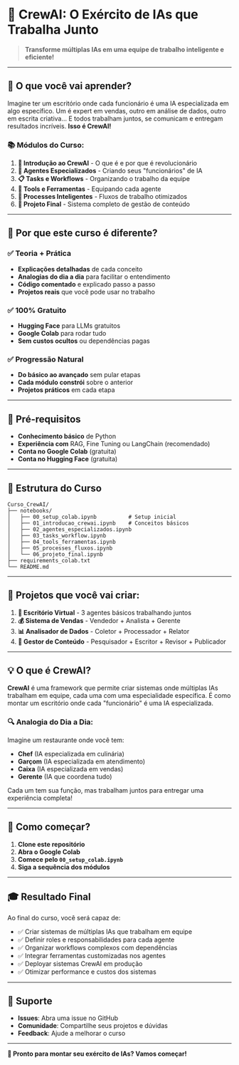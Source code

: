# 🚀 **CrewAI: O Exército de IAs que Trabalha Junto**

> **Transforme múltiplas IAs em uma equipe de trabalho inteligente e eficiente!**

---

## **🎯 O que você vai aprender?**

Imagine ter um escritório onde cada funcionário é uma IA especializada em algo específico. Um é expert em vendas, outro em análise de dados, outro em escrita criativa... E todos trabalham juntos, se comunicam e entregam resultados incríveis. **Isso é CrewAI!**

### **📚 Módulos do Curso:**

1. **🏢 Introdução ao CrewAI** - O que é e por que é revolucionário
2. **👥 Agentes Especializados** - Criando seus "funcionários" de IA
3. **📋 Tasks e Workflows** - Organizando o trabalho da equipe
4. **🔧 Tools e Ferramentas** - Equipando cada agente
5. **🔄 Processes Inteligentes** - Fluxos de trabalho otimizados
6. **🎯 Projeto Final** - Sistema completo de gestão de conteúdo

---

## **🎨 Por que este curso é diferente?**

### **✅ Teoria + Prática**
- **Explicações detalhadas** de cada conceito
- **Analogias do dia a dia** para facilitar o entendimento
- **Código comentado** e explicado passo a passo
- **Projetos reais** que você pode usar no trabalho

### **✅ 100% Gratuito**
- **Hugging Face** para LLMs gratuitos
- **Google Colab** para rodar tudo
- **Sem custos ocultos** ou dependências pagas

### **✅ Progressão Natural**
- **Do básico ao avançado** sem pular etapas
- **Cada módulo constrói** sobre o anterior
- **Projetos práticos** em cada etapa

---

## **🚀 Pré-requisitos**

- **Conhecimento básico** de Python
- **Experiência com** RAG, Fine Tuning ou LangChain (recomendado)
- **Conta no Google Colab** (gratuita)
- **Conta no Hugging Face** (gratuita)

---

## **📁 Estrutura do Curso**

```
Curso_CrewAI/
├── notebooks/
│   ├── 00_setup_colab.ipynb          # Setup inicial
│   ├── 01_introducao_crewai.ipynb    # Conceitos básicos
│   ├── 02_agentes_especializados.ipynb
│   ├── 03_tasks_workflow.ipynb
│   ├── 04_tools_ferramentas.ipynb
│   ├── 05_processes_fluxos.ipynb
│   └── 06_projeto_final.ipynb
├── requirements_colab.txt
└── README.md
```

---

## **🎯 Projetos que você vai criar:**

1. **🏢 Escritório Virtual** - 3 agentes básicos trabalhando juntos
2. **💰 Sistema de Vendas** - Vendedor + Analista + Gerente
3. **📊 Analisador de Dados** - Coletor + Processador + Relator
4. **🎨 Gestor de Conteúdo** - Pesquisador + Escritor + Revisor + Publicador

---

## **💡 O que é CrewAI?**

**CrewAI** é uma framework que permite criar sistemas onde múltiplas IAs trabalham em equipe, cada uma com uma especialidade específica. É como montar um escritório onde cada "funcionário" é uma IA especializada.

### **🔍 Analogia do Dia a Dia:**
Imagine um restaurante onde você tem:
- **Chef** (IA especializada em culinária)
- **Garçom** (IA especializada em atendimento)
- **Caixa** (IA especializada em vendas)
- **Gerente** (IA que coordena tudo)

Cada um tem sua função, mas trabalham juntos para entregar uma experiência completa!

---

## **🚀 Como começar?**

1. **Clone este repositório**
2. **Abra o Google Colab**
3. **Comece pelo `00_setup_colab.ipynb`**
4. **Siga a sequência dos módulos**

---

## **🎓 Resultado Final**

Ao final do curso, você será capaz de:
- ✅ Criar sistemas de múltiplas IAs que trabalham em equipe
- ✅ Definir roles e responsabilidades para cada agente
- ✅ Organizar workflows complexos com dependências
- ✅ Integrar ferramentas customizadas nos agentes
- ✅ Deployar sistemas CrewAI em produção
- ✅ Otimizar performance e custos dos sistemas

---

## **💬 Suporte**

- **Issues**: Abra uma issue no GitHub
- **Comunidade**: Compartilhe seus projetos e dúvidas
- **Feedback**: Ajude a melhorar o curso

---

**🎯 Pronto para montar seu exército de IAs? Vamos começar!** 